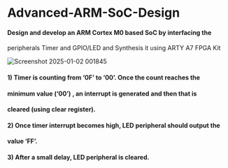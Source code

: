 # Advanced-ARM-SoC-Design

#### Design and develop an ARM Cortex M0 based SoC by interfacing the 
peripherals Timer and GPIO/LED and Synthesis it using ARTY A7 FPGA Kit 

![Screenshot 2025-01-02 001845](https://github.com/user-attachments/assets/7114396d-1644-4fba-9850-1baf1cb90d51)


#### 1) Timer is counting from ‘0F’ to ‘00’. Once the count reaches the 
#### minimum value (‘00’) , an interrupt is generated and then that is 
#### cleared (using clear register). 
#### 2) Once timer interrupt becomes high, LED peripheral should output the 
#### value ‘FF’.
#### 3) After a small delay, LED peripheral is cleared. 

